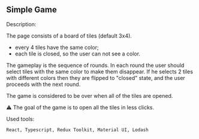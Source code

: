 ## Simple Game
<dl>
<dt>Description:</dt>

The page consists of a board of tiles (default 3x4).
- every 4 tiles have the same color;
- each tile is closed, so the user can not see a color.

The gameplay is the sequence of rounds. In each round the user should select tiles with the same color to make them disappear. If he selects 2 tiles with different colors then they are flipped to "closed" state, and the user proceeds with the next round. 

The game is considered to be over when all of the tiles are opened.

⚠️ The goal of the game is to open all the tiles in less clicks.
</dl>

Used tools:
```shell
React, Typescript, Redux Toolkit, Material UI, Lodash
```
